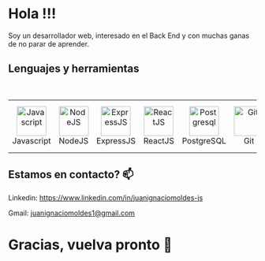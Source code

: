 # Hola !!!

Soy un desarrollador web, interesado en el Back End y con muchas ganas de no parar de aprender.


## Lenguajes y herramientas  
<br>

<table align="center">
  <tr>
    <td align="center" width="100">
      <img src="https://upload.wikimedia.org/wikipedia/commons/9/99/Unofficial_JavaScript_logo_2.svg" width="60" height="60" alt="Javascript" />
      <br>Javascript
    </td>
    <td align="center" width="100">
      <img src="https://i.pinimg.com/564x/cd/12/12/cd1212c949eb07ebdd18db8f8cbb350b.jpg" width="60" height="60"  alt="NodeJS" />
      <br>NodeJS
    </td>
    <td align="center" width="100"> 
      <img src="https://www.vectorlogo.zone/logos/expressjs/expressjs-icon.svg" width="60" height="60" alt="ExpressJS" />
      <br>ExpressJS
    </td>
    <td align="center" width="100">
      <img src="https://www.vectorlogo.zone/logos/reactjs/reactjs-icon.svg" width="60" height="60" alt="ReactJS" />
      <br>ReactJS
    </td>
    <td align="center" width="100">
      <img src="https://upload.wikimedia.org/wikipedia/commons/thumb/2/29/Postgresql_elephant.svg/1200px-Postgresql_elephant.svg.png" width="60" height="60" alt="Postgresql" />
      <br>PostgreSQL
    </td>
    <td align="center"  width="100">
      <img src="https://www.vectorlogo.zone/logos/git-scm/git-scm-icon.svg" width="60" height="60"  alt="Git" />
      <br>Git
    </td>
    <td align="center" width="100">
      <img src="https://upload.wikimedia.org/wikipedia/commons/thumb/3/38/HTML5_Badge.svg/600px-HTML5_Badge.svg.png" width="60" height="60" alt="HTML" />
      <br>HTML 5
    </td>
    <td align="center" width="100">
      <img src="https://cdn4.iconfinder.com/data/icons/social-media-logos-6/512/121-css3-512.png" width="60" height="60" alt="CSS" />
      <br>CSS 3
    </td>
  </tr>
</table>

## Estamos en contacto? 📫

Linkedin: https://www.linkedin.com/in/juanignaciomoldes-js

Gmail: juanignaciomoldes1@gmail.com


# Gracias, vuelva pronto   👋


